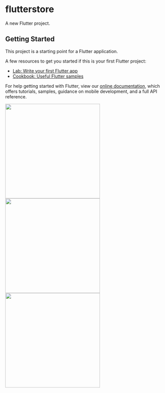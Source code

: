 # flutterstore

A new Flutter project.

## Getting Started

This project is a starting point for a Flutter application.

A few resources to get you started if this is your first Flutter project:

- [Lab: Write your first Flutter app](https://flutter.dev/docs/get-started/codelab)
- [Cookbook: Useful Flutter samples](https://flutter.dev/docs/cookbook)

For help getting started with Flutter, view our
[online documentation](https://flutter.dev/docs), which offers tutorials,
samples, guidance on mobile development, and a full API reference.

<p float="left">
  <img src="https://user-images.githubusercontent.com/20521609/97747245-68dd9480-1aca-11eb-8553-70eebc272d9e.png" width="300" />
  <img src="https://user-images.githubusercontent.com/20521609/97747248-6aa75800-1aca-11eb-997a-258d540e0c89.png" width="300" />
  <img src="https://user-images.githubusercontent.com/20521609/97747603-ffaa5100-1aca-11eb-8f57-e3b9f333c4f5.png" width="300" />
</p>
